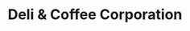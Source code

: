 ---
title: "Deli & Coffee Corporation"
url: /jamaica/deli-und-coffee-corporation/
shop: Feinkost
---